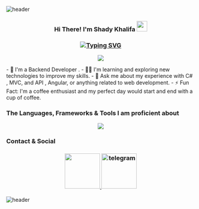 
![header](https://capsule-render.vercel.app/api?type=wave&color=gradient&height=150&section=header)

<h3 align="center">
Hi There! I'm Shady Khalifa
  <img src="https://media.giphy.com/media/hvRJCLFzcasrR4ia7z/giphy.gif" width="28">
</h3>
<h3 align="center">
 
[![Typing SVG](https://readme-typing-svg.demolab.com?font=Edu+NSW+ACT+Foundation&weight=500&size=30&pause=1000&color=F70404&width=435&lines=FullStack+.Net+Development  )](https://git.io/typing-svg)

</h3>

<!-- Typing SVG by DenverCoder1 - https://github.com/DenverCoder1/readme-typing-svg -->
<p align="center">
  <a href="https://github.com/DenverCoder1/readme-typing-svg"><img src="https://readme-typing-svg.herokuapp.com/?lines=.Net%20-%20web%20developer;Always%20learning%20new%20things&font=Fira%20Code&center=true&width=440&height=45&color=f75c7e&vCenter=true&size=22"></a>
</p> 
- 🏢 I'm a Backend Developer .
- 👨‍💻 I'm learning and exploring new technologies to improve my skills.
- 💬 Ask me about my experience with C# , MVC, and API , Angular, or anything related to web development.
- ⚡ Fun Fact: I'm a coffee enthusiast and my perfect day would start and end with a cup of coffee.




<h3> The Languages, Frameworks & Tools I am proficient about</h3>

<p align="center">
<a href="https://skillicons.dev">
    <img src="https://skillicons.dev/icons?&theme=light&i=git,visualstudio,vscode,dotnet,cs,html,css,bootstrap,github,c#,ts,nodejs,rabbitmq,postman"/>
    
  </a>
</p>
<h3>Contact & Social</h3>
<h3 align="center">
 <a href="https://www.linkedin.com/in/shady-khalifa-41b6b6280/">
   <img height="94" width="94" src="https://cdn.jsdelivr.net/gh/devicons/devicon/icons/linkedin/linkedin-original.svg"/>
 </a>
 <a  href="https://t.me/shady7kh">
   <img width="94" height="94" src="https://img.icons8.com/3d-fluency/94/telegram.png" alt="telegram"/>
 </a>
</h3>

![header](https://capsule-render.vercel.app/api?type=wave&color=gradient&height=150&section=footer)

